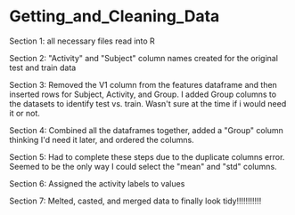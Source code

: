 # Getting_and_Cleaning_Data

Section 1: all necessary files read into R

Section 2: "Activity" and "Subject" column names created for the original test and train data

Section 3: Removed the V1 column from the features dataframe and then inserted rows for Subject, Activity, and Group.  I added Group columns to the datasets to identify test vs. train.  Wasn't sure at the time if i would need it or not.

Section 4: Combined all the dataframes together, added a "Group" column thinking I'd need it later, and ordered the columns.

Section 5: Had to complete these steps due to the duplicate columns error.  Seemed to be the only way I could select the "mean" and "std" columns.

Section 6: Assigned the activity labels to values

Section 7: Melted, casted, and merged data to finally look tidy!!!!!!!!!!!
